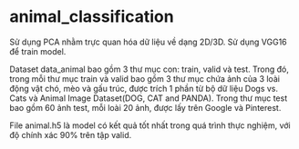# animal_classification
Sử dụng PCA nhằm trực quan hóa dữ liệu về dạng 2D/3D.
Sử dụng VGG16 để train model.

Dataset data_animal bao gồm 3 thư mục con: train, valid và test.
Trong đó, trong mỗi thư mục train và valid bao gồm 3 thư mục chứa ảnh của 3 loài động vật chó, mèo và gấu trúc, được trích 1 phần từ bộ dữ liệu Dogs vs. Cats và  Animal Image Dataset(DOG, CAT and PANDA).
Trong thư mục test bao gồm 60 ảnh test, mỗi loài 20 ảnh, được lấy trên Google và Pinterest.

File animal.h5 là model có kết quả tốt nhất trong quá trình thực nghiệm, với độ chính xác 90% trên tập valid.
